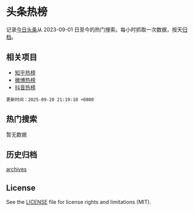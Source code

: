 # 头条热榜

记录[今日头条](https://www.toutiao.com/)从 2023-09-01 日至今的热门搜索。每小时抓取一次数据，按天[归档](archives)。

## 相关项目

- [知乎热榜](https://github.com/hotarchive/zhihu)
- [微博热榜](https://github.com/hotarchive/weibo)
- [抖音热榜](https://github.com/hotarchive/douyin)


`更新时间：2025-09-20 21:19:10 +0800`

## 热门搜索

暂无数据

## 历史归档

[archives](archives)

## License

See the [LICENSE](LICENSE) file for license rights and limitations (MIT).
